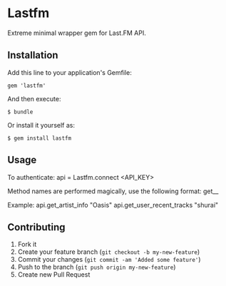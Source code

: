 # Lastfm

Extreme minimal wrapper gem for Last.FM API.

## Installation

Add this line to your application's Gemfile:

    gem 'lastfm'

And then execute:

    $ bundle

Or install it yourself as:

    $ gem install lastfm

## Usage

To authenticate:
    api = Lastfm.connect <API_KEY>

Method names are performed magically, use the following format:
    get_<subject>_<method>

Example:
    api.get_artist_info "Oasis"
    api.get_user_recent_tracks "shurai"

## Contributing

1. Fork it
2. Create your feature branch (`git checkout -b my-new-feature`)
3. Commit your changes (`git commit -am 'Added some feature'`)
4. Push to the branch (`git push origin my-new-feature`)
5. Create new Pull Request
